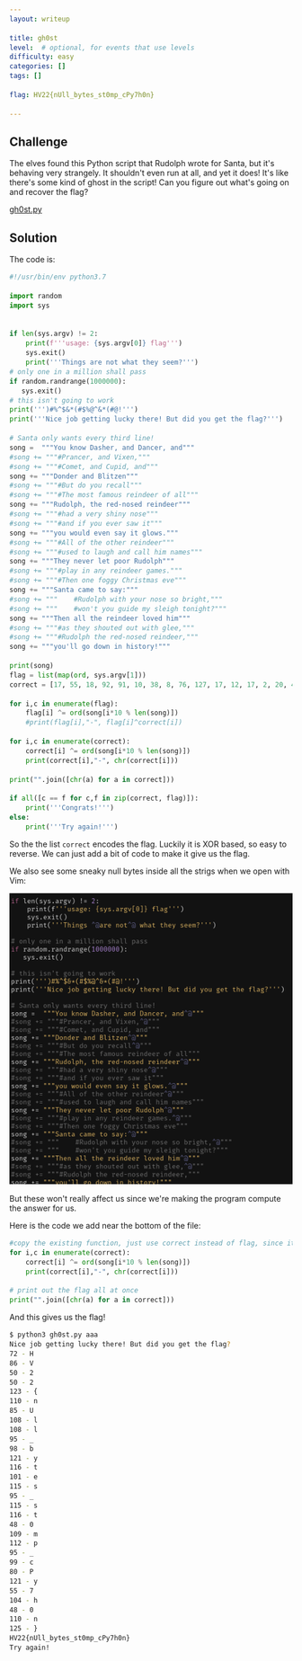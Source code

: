 ```yaml
---
layout: writeup

title: gh0st
level:  # optional, for events that use levels
difficulty: easy
categories: []
tags: []

flag: HV22{nUll_bytes_st0mp_cPy7h0n}

---
```


## Challenge

The elves found this Python script that Rudolph wrote for Santa, but it's behaving very strangely. It shouldn't even run at all, and yet it does! It's like there's some kind of ghost in the script! Can you figure out what's going on and recover the flag?

[gh0st.py](writeupfiles/dec3/gh0st.py)


## Solution

The code is:

```python
#!/usr/bin/env python3.7

import random
import sys


if len(sys.argv) != 2:
    print(f'''usage: {sys.argv[0]} flag''')
    sys.exit()
    print('''Things are not what they seem?''')
# only one in a million shall pass
if random.randrange(1000000):
   sys.exit()
# this isn't going to work
print(''')#%^$&*(#$%@^&*(#@!''')
print('''Nice job getting lucky there! But did you get the flag?''')

# Santa only wants every third line!
song =  """You know Dasher, and Dancer, and"""
#song += """#Prancer, and Vixen,"""
#song += """#Comet, and Cupid, and"""
song += """Donder and Blitzen"""
#song += """#But do you recall"""
#song += """#The most famous reindeer of all"""
song += """Rudolph, the red-nosed reindeer"""
#song += """#had a very shiny nose"""
#song += """#and if you ever saw it"""
song += """you would even say it glows."""
#song += """#All of the other reindeer"""
#song += """#used to laugh and call him names"""
song += """They never let poor Rudolph"""
#song += """#play in any reindeer games."""
#song += """#Then one foggy Christmas eve"""
song += """Santa came to say:"""
#song += """    #Rudolph with your nose so bright,"""
#song += """    #won't you guide my sleigh tonight?"""
song += """Then all the reindeer loved him"""
#song += """#as they shouted out with glee,"""
#song += """#Rudolph the red-nosed reindeer,"""
song += """you'll go down in history!"""

print(song)
flag = list(map(ord, sys.argv[1]))
correct = [17, 55, 18, 92, 91, 10, 38, 8, 76, 127, 17, 12, 17, 2, 20, 49, 3, 4, 16, 8, 3, 58, 67, 60, 10, 66, 31, 95, 1, 93]

for i,c in enumerate(flag):
    flag[i] ^= ord(song[i*10 % len(song)])
    #print(flag[i],"-", flag[i]^correct[i])

for i,c in enumerate(correct):
    correct[i] ^= ord(song[i*10 % len(song)])
    print(correct[i],"-", chr(correct[i]))

print("".join([chr(a) for a in correct]))

if all([c == f for c,f in zip(correct, flag)]):
    print('''Congrats!''')
else:
    print('''Try again!''')
```


So the the list `correct` encodes the flag. Luckily it is XOR based, so easy to reverse. We can just add a bit of code to make it give us the flag.

We also see some sneaky null bytes inside all the strigs when we open with Vim:

![](writeupfiles/dec3/nullbytes.png)

But these won't really affect us since we're making the program compute the answer for us.

Here is the code we add near the bottom of the file:


```python
#copy the existing function, just use correct instead of flag, since it's XOR
for i,c in enumerate(correct):
    correct[i] ^= ord(song[i*10 % len(song)])
    print(correct[i],"-", chr(correct[i]))

# print out the flag all at once
print("".join([chr(a) for a in correct]))
```

And this gives us the flag!

```bash
$ python3 gh0st.py aaa
Nice job getting lucky there! But did you get the flag?
72 - H
86 - V
50 - 2
50 - 2
123 - {
110 - n
85 - U
108 - l
108 - l
95 - _
98 - b
121 - y
116 - t
101 - e
115 - s
95 - _
115 - s
116 - t
48 - 0
109 - m
112 - p
95 - _
99 - c
80 - P
121 - y
55 - 7
104 - h
48 - 0
110 - n
125 - }
HV22{nUll_bytes_st0mp_cPy7h0n}
Try again!
```

